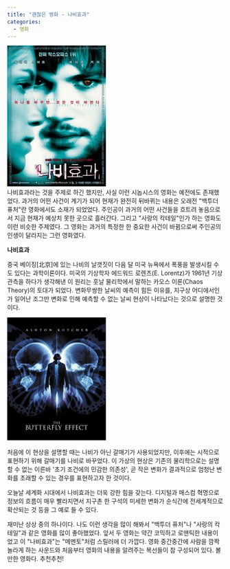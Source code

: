 ```yaml
---
title: "괜찮은 영화 - 나비효과"
categories:
  - 영화
---
```


![](/assets/images/posts/2004/11/fk200000000056.jpg)  
나비효과라는 것을 주제로 하긴 했지만, 사실 이런 시놉시스의 영화는 예전에도 존재했었다. 과거의 어떤 사건이 계기가 되어 현재가 완전히 뒤바뀌는 내용은 오래전 "백투더 퓨처"란 영화에서도 소재가 되었었다. 주인공이 과거의 어떤 사건들을 흐트려 놓음으로서 지금 현재가 예상치 못한 곳으로 흘러간다. 그리고 "사랑의 칵테일"인가 하는 영화도 이런 비슷한 주제였다. 그 영화는 과거의 특정한 한 중요한 사건이 바뀜으로써 주인공의 인생이 달라지는 그런 영화였다.  

**나비효과**  
  
중국 베이징\[北京\]에 있는 나비의 날갯짓이 다음 달 미국 뉴욕에서 폭풍을 발생시킬 수도 있다는 과학이론이다. 미국의 기상학자 에드워드 로렌츠(E. Lorentz)가 1961년 기상관측을 하다가 생각해낸 이 원리는 훗날 물리학에서 말하는 카오스 이론(Chaos Theory)의 토대가 되었다. 변화무쌍한 날씨의 예측이 힘든 이유를, 지구상 어디에서인가 일어난 조그만 변화로 인해 예측할 수 없는 날씨 현상이 나타났다는 것으로 설명한 것이다.

![](/assets/images/posts/2004/11/gk200000000060.jpg)  

처음에 이 현상을 설명할 때는 나비가 아닌 갈매기가 사용되었지만, 이후에는 시적으로 표현하기 위해 갈매기를 나비로 바꾸었다. 이 가상의 현상은 기존의 물리학으로는 설명할 수 없는 이른바 '초기 조건에의 민감한 의존성', 곧 작은 변화가 결과적으로 엄청난 변화를 초래할 수 있는 경우를 표현하고자 한 것이다.  
  
오늘날 세계화 시대에서 나비효과는 더욱 강한 힘을 갖는다. 디지털과 매스컴 혁명으로 정보의 흐름이 매우 빨라지면서 지구촌 한 구석의 미세한 변화가 순식간에 전세계적으로 확산되는 것 등을 그 예로 들 수 있다.

재미난 상상 중의 하나이다. 나도 이런 생각을 많이 해봐서 "백투더 퓨처"나 "사랑의 칵테일"과 같은 영화를 많이 좋아했었다. 앞서 두 영화는 약간 코믹하고 로맨틱한 내용이었고 이 "나비효과"는 "메멘토"처럼 스릴러에 더 가깝다. 영화 중간중간에 사람을 깜짝 놀라게 하는 사운드와 처음부터 영화의 내용을 알려주는 복선들이 참 구성되어 있다. 볼만한 영화다. 추천추천!
